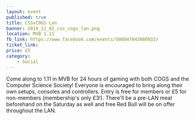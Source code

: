 ```yaml
---
layout: event
published: true
title: CSSxCOGS Lan
banner: 2019_11_02_css_cogs_lan.png
location: MVB 1.11
fb_link: https://www.facebook.com/events/508047843080933/
ticket_link: 
price: £5
category:
    - Social
---
```


Come along to 1.11 in MVB for 24 hours of gaming with both COGS and the Computer Science Society! Everyone is encouraged to bring along their own setups, consoles and controllers. Entry is free for members or £5 for non-members (membership's only £3!). There'll be a pre-LAN meal beforehand on the Saturday as well and free Red Bull will be on offer throughout the LAN.
